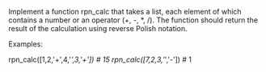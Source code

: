 Implement a function rpn_calc that takes a list, each element of which contains a number or an operator (+, -, *, /). The function should return the result of the calculation using reverse Polish notation.

Examples:

rpn_calc([1,2,'+',4,'*',3,'+']) # 15
rpn_calc([7,2,3,'*','-']) # 1